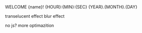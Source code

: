 WELCOME {name}!
{HOUR}:{MIN}:{SEC}
{YEAR}.{MONTH}.{DAY}

transelucent effect
blur effect


no js?
more optimazition 